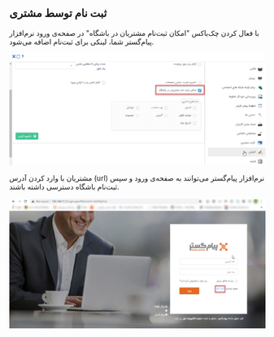 ## ثبت نام توسط مشتری

با فعال کردن چک‌باکس "امکان ثبت‌نام مشتریان در باشگاه" در صفحه‌ی ورود نرم‌افزار پیام‌گستر شما، لینکی برای ثبت‌نام اضافه می‌شود.



![](emkan-sabtenam-moshtari.png)

 مشتریان با وارد کردن آدرس (url) نرم‌افزار پیام‌گستر می‌توانند به صفحه‌ی ورود و سپس ثبت‌نام باشگاه دسترسی داشته باشند.
 
 
 ![](emkan-sabtenam-moshtari1.png)
 
 
 

